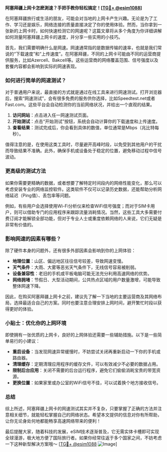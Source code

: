 **阿塞拜疆上网卡怎麽測速？手把手教你轻松搞定！[[TG💪+ @esim1088](https://t.me/s/esim1088)]**

在阿塞拜疆旅行或生活的朋友，可能会对当地的上网卡产生兴趣。无论是为了工作、学习还是娱乐，网络连接的质量直接决定了你的使用体验。然而，当你拿到一张新的上网卡时，如何快速检测它的网速呢？这篇文章将从多个角度为你详细讲解如何测量阿塞拜疆上网卡的速度，并分享一些实用的小技巧。

首先，我们需要明确什么是网速。网速通常指的是数据传输的速率，也就是我们常说的“下载速度”和“上传速度”。在阿塞拜疆，不同的上网卡可能由不同的运营商提供服务，比如Azercell、Bakcell等。这些运营商的网络覆盖范围、信号强度以及套餐内容都会影响到实际的网速表现。

### 如何进行简单的网速测试？

对于普通用户来说，最直接的方式就是通过在线工具来进行网速测试。打开浏览器后，搜索“网速测试”，会有很多免费的服务供你选择，比如Speedtest.net或者Fast.com。这些平台会自动检测你的当前网络状况，并给出一个直观的结果。

1. **访问网站**：点击进入任一网速测试页面。
2. **开始测试**：点击“开始测试”按钮，系统会自动计算你的下载速度和上传速度。
3. **查看结果**：测试完成后，你会看到具体的数值，单位通常是Mbps（兆比特每秒）。

值得注意的是，在使用这类工具时，尽量避开高峰时段，以免受到其他用户的干扰而导致结果不准确。此外，确保手机或设备处于稳定的位置，避免移动过程中信号波动。

### 更高级的测试方法

如果你需要更精确的数据，或者想要了解特定时间段内的网络性能变化，那么可以考虑安装专业的网络监控软件。这类软件不仅可以记录历史数据，还能帮助分析网络延迟（Ping值）、丢包率等问题。

例如，有些用户会选择使用Wi-Fi分析仪来检查WiFi信号强度；而对于SIM卡用户，则可以借助专门的应用程序来跟踪流量消耗情况。当然，这些工具大多需要付费订阅才能解锁全部功能，但对于专业人士或重度依赖网络的人来说，它们无疑是非常有价值的。

### 影响网速的因素有哪些？

除了硬件本身的问题外，还有很多外部因素会影响到你的上网体验：

- **地理位置**：山区、偏远地区往往信号较差，导致网速变慢。
- **天气条件**：大雨、大雾等恶劣天气条件下，无线信号容易被削弱。
- **设备兼容性**：老旧的手机或平板电脑可能无法充分利用高速网络的优势。
- **网络拥堵**：节假日、大型活动期间，公共热点区域的用户数量激增，可能导致整体网速下降。

因此，在购买阿塞拜疆上网卡之前，建议先了解一下当地的主要运营商及其网络布局，选择最适合自己的方案。同时也要注意合理安排上网时间，避开繁忙时段以获得更好的体验。

### 小贴士：优化你的上网环境

即使拥有一张优质的上网卡，良好的上网体验还需要一些辅助措施。以下是一些简单易行的小建议：

- **重启设备**：当发现网速异常缓慢时，不妨尝试关闭再重新启动一下你的手机或路由器。
- **清理缓存**：定期清理应用程序的缓存文件，可以有效减少不必要的数据占用。
- **限制后台应用**：关闭不需要的后台运行程序，避免它们偷偷消耗宝贵的带宽资源。
- **更换位置**：如果家里或办公室的WiFi信号不佳，可以试着换个地方接收信号。

### 总结

综上所述，阿塞拜疆上网卡的网速测试其实并不复杂，只要掌握了正确的方法并注意相关细节，就能轻松掌握自己的网络状态。希望本文提供的信息对你有所帮助，让你无论身处何地都能畅享高速网络带来的便利！

最后提醒大家，随着科技的发展，eSIM技术逐渐普及，它无需实体卡槽即可实现全球漫游，极大地方便了国际旅行者。如果你经常往返于多个国家之间，不妨考虑一下这种新型解决方案哦～ [[TG💪+ @esim1088](https://t.me/s/esim1088) ![Image](https://i.postimg.cc/4NQfJmqS/Snipaste-2025-05-13-00-14-12.png)]